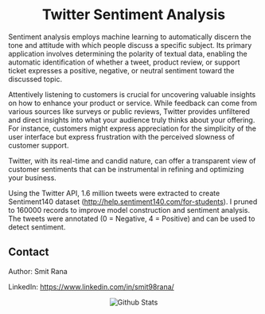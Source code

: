 <h1 align="center">Twitter Sentiment Analysis</h1>

</p>

Sentiment analysis employs machine learning to automatically discern the tone and attitude with which people discuss a specific subject. Its primary application involves determining the polarity of textual data, enabling the automatic identification of whether a tweet, product review, or support ticket expresses a positive, negative, or neutral sentiment toward the discussed topic.

Attentively listening to customers is crucial for uncovering valuable insights on how to enhance your product or service. While feedback can come from various sources like surveys or public reviews, Twitter provides unfiltered and direct insights into what your audience truly thinks about your offering. For instance, customers might express appreciation for the simplicity of the user interface but express frustration with the perceived slowness of customer support. 

Twitter, with its real-time and candid nature, can offer a transparent view of customer sentiments that can be instrumental in refining and optimizing your business.

Using the Twitter API, 1.6 million tweets were extracted to create Sentiment140 dataset (http://help.sentiment140.com/for-students). I pruned to 160000 records to improve model construction and sentiment analysis. The tweets were annotated (0 = Negative, 4 = Positive) and can be used to detect sentiment.

## Contact

Author: Smit Rana

LinkedIn: https://www.linkedin.com/in/smit98rana/

<p align="center">
        <img src="https://raw.githubusercontent.com/mayhemantt/mayhemantt/Update/svg/Bottom.svg" alt="Github Stats" />
</p>
